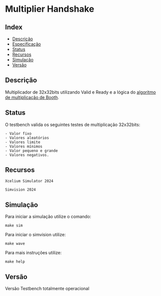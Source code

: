 # Multiplier Handshake

## Index
- [Descrição](#Descrição)
- [Especificação](#Especificação)
- [Status](#Status)
- [Recursos](#Recursos)
- [Simulação](#Simulação)
- [Versão](#Versão)

## Descrição

Multiplicador de 32x32bits utilizando Valid e Ready e a lógica do [algoritmo de multiplicação de Booth](https://en.wikipedia.org/wiki/Booth%27s_multiplication_algorithm).

## Status

O testbench valida os seguintes testes de multiplicação 32x32bits:
```
- Valor fixo
- Valores aleatórios
- Valores limite
- Valores mínimos
- Valor pequeno e grande
- Valores negativos.
```

## Recursos

```
Xcelium Simulator 2024

Simvision 2024
```

## Simulação

Para iniciar a simulação utilize o comando:
```
make sim
```

Para iniciar o simvision utilize:
```
make wave
```

Para mais instruções utilize:
```
make help
```

## Versão

Versão Testbench totalmente operacional
